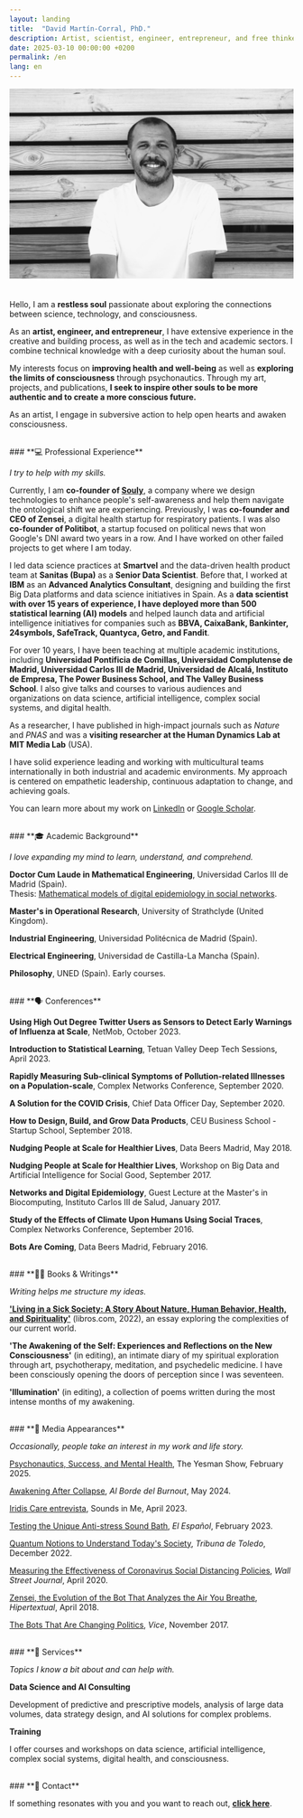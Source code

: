 ```yaml
---
layout: landing  
title:  "David Martín-Corral, PhD."  
description: Artist, scientist, engineer, entrepreneur, and free thinker.  
date: 2025-03-10 00:00:00 +0200  
permalink: /en  
lang: en
---
```


![David Martín-Corral](/assets/img/David.jpg)  
<br>  
Hello, I am a **restless soul** passionate about exploring the connections between science, technology, and consciousness.  

As an **artist, engineer, and entrepreneur**, I have extensive experience in the creative and building process, as well as in the tech and academic sectors. I combine technical knowledge with a deep curiosity about the human soul.  

My interests focus on **improving health and well-being** as well as **exploring the limits of consciousness** through psychonautics. Through my art, projects, and publications, **I seek to inspire other souls to be more authentic and to create a more conscious future.**  

As an artist, I engage in subversive action to help open hearts and awaken consciousness.  

<br>  
### **💻 Professional Experience**  

_I try to help with my skills._  

Currently, I am **co-founder of [Souly](https://mysouly.com)**, a company where we design technologies to enhance people's self-awareness and help them navigate the ontological shift we are experiencing. Previously, I was **co-founder and CEO of Zensei**, a digital health startup for respiratory patients. I was also **co-founder of Politibot**, a startup focused on political news that won Google's DNI award two years in a row. And I have worked on other failed projects to get where I am today.  

I led data science practices at **Smartvel** and the data-driven health product team at **Sanitas (Bupa)** as a **Senior Data Scientist**. Before that, I worked at **IBM** as an **Advanced Analytics Consultant**, designing and building the first Big Data platforms and data science initiatives in Spain. As a **data scientist with over 15 years of experience, I have deployed more than 500 statistical learning (AI) models** and helped launch data and artificial intelligence initiatives for companies such as **BBVA, CaixaBank, Bankinter, 24symbols, SafeTrack, Quantyca, Getro, and Fandit**.  

For over 10 years, I have been teaching at multiple academic institutions, including **Universidad Pontificia de Comillas, Universidad Complutense de Madrid, Universidad Carlos III de Madrid, Universidad de Alcalá, Instituto de Empresa, The Power Business School, and The Valley Business School**. I also give talks and courses to various audiences and organizations on data science, artificial intelligence, complex social systems, and digital health.  

As a researcher, I have published in high-impact journals such as *Nature* and *PNAS* and was a **visiting researcher at the Human Dynamics Lab at MIT Media Lab** (USA).  

I have solid experience leading and working with multicultural teams internationally in both industrial and academic environments. My approach is centered on empathetic leadership, continuous adaptation to change, and achieving goals.  

You can learn more about my work on [LinkedIn](https://www.linkedin.com/in/davidmartincorralcalvo/) or [Google Scholar](https://scholar.google.com/citations?user=iQ2rQNkAAAAJ&hl=en).  

<br>  
### **🎓 Academic Background**  

_I love expanding my mind to learn, understand, and comprehend._  

**Doctor Cum Laude in Mathematical Engineering**, Universidad Carlos III de Madrid (Spain).  
Thesis: [Mathematical models of digital epidemiology in social networks](https://e-archivo.uc3m.es/bitstream/10016/40023/1/tesis_david_martin-corral_calvo_2023.pdf).  

**Master's in Operational Research**, University of Strathclyde (United Kingdom).  

**Industrial Engineering**, Universidad Politécnica de Madrid (Spain).  

**Electrical Engineering**, Universidad de Castilla-La Mancha (Spain).  

**Philosophy**, UNED (Spain). Early courses.  

<br>  
### **🗣 Conferences**  

**Using High Out Degree Twitter Users as Sensors to Detect Early Warnings of Influenza at Scale**, NetMob, October 2023.  

**Introduction to Statistical Learning**, Tetuan Valley Deep Tech Sessions, April 2023.  

**Rapidly Measuring Sub-clinical Symptoms of Pollution-related Illnesses on a Population-scale**, Complex Networks Conference, September 2020.  

**A Solution for the COVID Crisis**, Chief Data Officer Day, September 2020.  

**How to Design, Build, and Grow Data Products**, CEU Business School - Startup School, September 2018.  

**Nudging People at Scale for Healthier Lives**, Data Beers Madrid, May 2018.  

**Nudging People at Scale for Healthier Lives**, Workshop on Big Data and Artificial Intelligence for Social Good, September 2017.  

**Networks and Digital Epidemiology**, Guest Lecture at the Master's in Biocomputing, Instituto Carlos III de Salud, January 2017.  

**Study of the Effects of Climate Upon Humans Using Social Traces**, Complex Networks Conference, September 2016.  

**Bots Are Coming**, Data Beers Madrid, February 2016.  

<br>  
### **✍🏻 Books & Writings**  

_Writing helps me structure my ideas._  

**['Living in a Sick Society: A Story About Nature, Human Behavior, Health, and Spirituality'](https://libros.com/comprar/covid-19-viviendo-en-una-sociedad-enferma/)** (libros.com, 2022), an essay exploring the complexities of our current world.  

**'The Awakening of the Self: Experiences and Reflections on the New Consciousness'** (in editing), an intimate diary of my spiritual exploration through art, psychotherapy, meditation, and psychedelic medicine. I have been consciously opening the doors of perception since I was seventeen.  

**'Illumination'** (in editing), a collection of poems written during the most intense months of my awakening.  

<br>  
### **📸 Media Appearances**  

_Occasionally, people take an interest in my work and life story._  

[Psychonautics, Success, and Mental Health](https://youtu.be/l0dP8kqiLdU?si=0v06EaFzTnf996XA), The Yesman Show, February 2025.  

[Awakening After Collapse](https://open.spotify.com/episode/59KAv9UTAkd5BQsDvl56ww), *Al Borde del Burnout*, May 2024.  

[Iridis Care entrevista](https://www.youtube.com/watch?v=JQZHcUwBMpc), Sounds in Me, April 2023.

[Testing the Unique Anti-stress Sound Bath](https://www.elespanol.com/eldigitalcastillalamancha/vivir/20230207/probamos-sonido-antiestres-disponible-toledo-unico-mundo/738676466_0.html), *El Español*, February 2023.  

[Quantum Notions to Understand Today's Society](https://www.latribunadetoledo.es/Noticia/Z4F631007-E3B7-2503-D2EEC6ECB263F23F/202212/Nociones-cuanticas-para-entender-a-la-sociedad-actual), *Tribuna de Toledo*, December 2022.  

[Measuring the Effectiveness of Coronavirus Social Distancing Policies](https://www.wsj.com/articles/measuring-the-effectiveness-of-coronavirus-social-distancing-policies-01586547592), *Wall Street Journal*, April 2020.  

[Zensei, the Evolution of the Bot That Analyzes the Air You Breathe](https://hipertextual.com/2018/04/zensei-app-ambiente), *Hipertextual*, April 2018.  

[The Bots That Are Changing Politics](https://www.vice.com/en/article/mb37k4/twitter-facebook-google-bots-misinformation-changing-politics), *Vice*, November 2017.  

<br>  
### **🤝 Services**  

_Topics I know a bit about and can help with._  

**Data Science and AI Consulting**  

Development of predictive and prescriptive models, analysis of large data volumes, data strategy design, and AI solutions for complex problems.  

**Training**  

I offer courses and workshops on data science, artificial intelligence, complex social systems, digital health, and consciousness.  

<br>  
### **💬 Contact**  

If something resonates with you and you want to reach out, [**click here**](mailto:dmartincc84@gmail.com).  

<br>  
<br>
